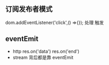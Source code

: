 ##  订阅发布者模式
dom.addEventListener('click',() =>{});
处理
触发

## eventEmit
- http
res.on('data')
res.on('end')
- stream
  背后都是靠 eventEmit
